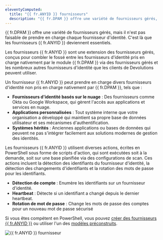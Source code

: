 ```yaml
---
eleventyComputed:
  title: "{{ fr.ANYID }} fournisseurs"
  description: "{{ fr.DPAM }} offre une variété de fournisseurs gérés, mais il n'est pas faisable de prendre en charge chaque fournisseur d'identité."
---
```

{{ fr.DPAM }} offre une variété de fournisseurs gérés, mais il n'est pas faisable de prendre en charge chaque fournisseur d'identité. C'est là que les fournisseurs {{ fr.ANYID }} deviennent essentiels.

Les fournisseurs {{ fr.ANYID }} sont une extension des fournisseurs gérés, conçus pour combler le fossé entre les fournisseurs d'identité pris en charge nativement par le module {{ fr.DPAM }} via des fournisseurs gérés et les nombreux autres fournisseurs d'identité que les clients de Devolutions peuvent utiliser.

Un fournisseur {{ fr.ANYID }} peut prendre en charge divers fournisseurs d'identité non pris en charge nativement par {{ fr.DPAM }}, tels que :
* **Fournisseurs d'identité basés sur le nuage** : Des fournisseurs comme Okta ou Google Workspace, qui gèrent l'accès aux applications et services en nuage.
* **Applications personnalisées** : Tout système interne que votre organisation a développé qui maintient sa propre base de données utilisateur et ses mécanismes d'authentification.
* **Systèmes hérités** : Anciennes applications ou bases de données qui peuvent ne pas s'intégrer facilement aux solutions modernes de gestion des identités.

Les fournisseurs {{ fr.ANYID }} utilisent diverses actions, écrites en PowerShell sous forme de scripts d'action, qui sont exécutées soit à la demande, soit sur une base planifiée via des configurations de scan. Ces actions incluent la détection des identifiants du fournisseur d'identité, la détection des changements d'identifiants et la rotation des mots de passe pour les identifiants.

* **Détection de compte** : Enumère les identifiants sur un fournisseur d'identité.
* **Heartbeat** : Détecte si un identifiant a changé depuis le dernier heartbeat.
* **Rotation de mot de passe** : Change les mots de passe des comptes pour un nouveau mot de passe sécurisé

Si vous êtes compétent en PowerShell, vous pouvez [créer des fournisseurs {{ fr.ANYID }}](/pam/kb/how-to-articles/create-anyidentity-pam-provider-dvls) ou utiliser l'un des [modèles préconstruits](https://github.com/Devolutions/PAM-Providers).

![{{ fr.ANYID }} fournisseur](https://cdnweb.devolutions.net/docs/DVLS4026_2024_2.png)
